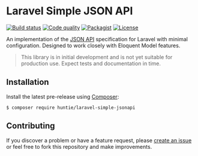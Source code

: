 # Laravel Simple JSON API

[![Build status](https://img.shields.io/scrutinizer/build/g/huntie/laravel-simple-jsonapi.svg?maxAge=60&style=flat-square)](https://scrutinizer-ci.com/g/huntie/laravel-simple-jsonapi/build-status/develop)
[![Code quality](https://img.shields.io/scrutinizer/g/huntie/laravel-simple-jsonapi.svg?maxAge=60&style=flat-square)](https://scrutinizer-ci.com/g/huntie/laravel-simple-jsonapi)
[![Packagist](https://img.shields.io/packagist/vpre/huntie/laravel-simple-jsonapi.svg?maxAge=60&style=flat-square)](https://packagist.org/packages/huntie/laravel-simple-jsonapi)
[![License](https://img.shields.io/badge/license-MIT-blue.svg?maxAge=2592000&style=flat-square)](https://github.com/huntie/laravel-simple-jsonapi/blob/master/LICENSE.txt)

An implementation of the [JSON API](http://jsonapi.org/) specification for Laravel with minimal configuration. Designed to work closely with Eloquent Model features.

> This library is in initial development and is not yet suitable for production use. Expect tests and documentation in time.

## Installation

Install the latest pre-release using [Composer](https://getcomposer.org/):

    $ composer require huntie/laravel-simple-jsonapi

## Contributing

If you discover a problem or have a feature request, please [create an issue](https://github.com/huntie/laravel-simple-jsonapi/issues) or feel free to fork this repository and make improvements.
